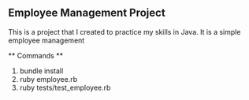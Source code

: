 ## Employee Management Project
This is a project that I created to practice my skills in Java. It is a simple employee management

** Commands **

1. bundle install
2. ruby employee.rb
3. ruby tests/test_employee.rb

